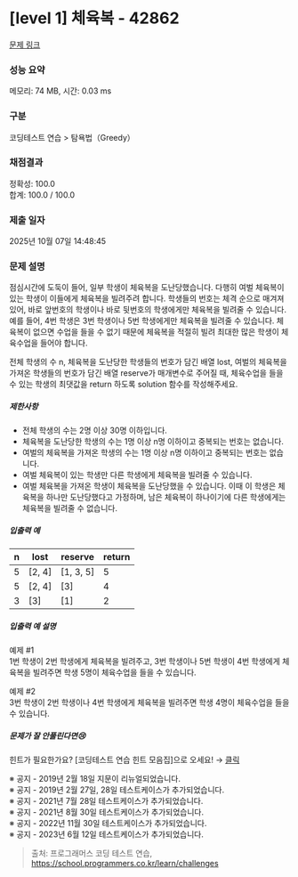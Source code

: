 # [level 1] 체육복 - 42862 

[문제 링크](https://school.programmers.co.kr/learn/courses/30/lessons/42862) 

### 성능 요약

메모리: 74 MB, 시간: 0.03 ms

### 구분

코딩테스트 연습 > 탐욕법（Greedy）

### 채점결과

정확성: 100.0<br/>합계: 100.0 / 100.0

### 제출 일자

2025년 10월 07일 14:48:45

### 문제 설명

<p class="default_cursor_land">점심시간에 도둑이 들어, 일부 학생이 체육복을 도난당했습니다. 다행히 여벌 체육복이 있는 학생이 이들에게 체육복을 빌려주려 합니다. 학생들의 번호는 체격 순으로 매겨져 있어, 바로 앞번호의 학생이나 바로 뒷번호의 학생에게만 체육복을 빌려줄 수 있습니다. 예를 들어, 4번 학생은 3번 학생이나 5번 학생에게만 체육복을 빌려줄 수 있습니다. 체육복이 없으면 수업을 들을 수 없기 때문에 체육복을 적절히 빌려 최대한 많은 학생이 체육수업을 들어야 합니다.</p>

<p class="default_cursor_land">전체 학생의 수 n, 체육복을 도난당한 학생들의 번호가 담긴 배열 lost, 여벌의 체육복을 가져온 학생들의 번호가 담긴 배열 reserve가 매개변수로 주어질 때, 체육수업을 들을 수 있는 학생의 최댓값을 return 하도록 solution 함수를 작성해주세요.</p>

<h5 class="default_cursor_land">제한사항</h5>

<ul class="default_cursor_land">
<li class="default_cursor_land">전체 학생의 수는 2명 이상 30명 이하입니다.</li>
<li class="default_cursor_land">체육복을 도난당한 학생의 수는 1명 이상 n명 이하이고 중복되는 번호는 없습니다.</li>
<li class="default_cursor_land">여벌의 체육복을 가져온 학생의 수는 1명 이상 n명 이하이고 중복되는 번호는 없습니다.</li>
<li class="default_cursor_land">여벌 체육복이 있는 학생만 다른 학생에게 체육복을 빌려줄 수 있습니다.</li>
<li class="default_cursor_land">여벌 체육복을 가져온 학생이 체육복을 도난당했을 수 있습니다. 이때 이 학생은 체육복을 하나만 도난당했다고 가정하며, 남은 체육복이 하나이기에 다른 학생에게는 체육복을 빌려줄 수 없습니다.</li>
</ul>

<h5 class="default_cursor_land">입출력 예</h5>
<table class="table default_cursor_land">
        <thead><tr>
<th>n</th>
<th class="default_cursor_land">lost</th>
<th class="default_cursor_land">reserve</th>
<th>return</th>
</tr>
</thead>
        <tbody><tr>
<td class="default_cursor_land">5</td>
<td class="default_cursor_land">[2, 4]</td>
<td class="default_cursor_land">[1, 3, 5]</td>
<td class="default_cursor_land">5</td>
</tr>
<tr>
<td>5</td>
<td>[2, 4]</td>
<td class="default_cursor_land">[3]</td>
<td class="default_cursor_land">4</td>
</tr>
<tr>
<td class="default_cursor_land">3</td>
<td class="default_cursor_land">[3]</td>
<td>[1]</td>
<td>2</td>
</tr>
</tbody>
      </table>
<h5 class="default_cursor_land">입출력 예 설명</h5>

<p class="default_cursor_land">예제 #1<br>
1번 학생이 2번 학생에게 체육복을 빌려주고, 3번 학생이나 5번 학생이 4번 학생에게 체육복을 빌려주면 학생 5명이 체육수업을 들을 수 있습니다.</p>

<p class="default_cursor_land">예제 #2<br>
3번 학생이 2번 학생이나 4번 학생에게 체육복을 빌려주면 학생 4명이 체육수업을 들을 수 있습니다.</p>

<h5 class="default_cursor_land">문제가 잘 안풀린다면😢</h5>

<p class="default_cursor_land">힌트가 필요한가요? [코딩테스트 연습 힌트 모음집]으로 오세요! → <a href="https://school.programmers.co.kr/learn/courses/14743?itm_content=lesson42862" target="_blank" rel="noopener">클릭</a></p>

<p>※ 공지 - 2019년 2월 18일 지문이 리뉴얼되었습니다.<br>
※ 공지 - 2019년 2월 27일, 28일 테스트케이스가 추가되었습니다.<br>
※ 공지 - 2021년 7월 28일 테스트케이스가 추가되었습니다.<br>
※ 공지 - 2021년 8월 30일 테스트케이스가 추가되었습니다.<br>
※ 공지 - 2022년 11월 30일 테스트케이스가 추가되었습니다.<br>
※ 공지 - 2023년 6월 12일 테스트케이스가 추가되었습니다.</p>


> 출처: 프로그래머스 코딩 테스트 연습, https://school.programmers.co.kr/learn/challenges